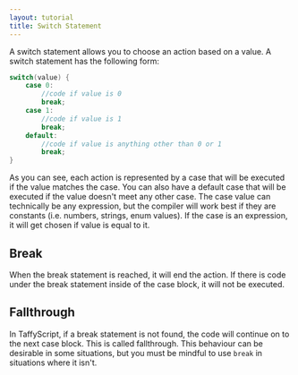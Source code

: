 ```yaml
---
layout: tutorial
title: Switch Statement
---
```


A switch statement allows you to choose an action based on a value. A switch statement has the following form:

```cs
switch(value) {
    case 0:
        //code if value is 0
        break;
    case 1:
        //code if value is 1
        break;
    default:
        //code if value is anything other than 0 or 1
        break;
}
```

As you can see, each action is represented by a case that will be executed if the value matches the case. You can also have a default case that will be executed if the value doesn't meet any other case. The case value can technically be any expression, but the compiler will work best if they are constants (i.e. numbers, strings, enum values). If the case is an expression, it will get chosen if value is equal to it.

## Break

When the break statement is reached, it will end the action. If there is code under the break statement inside of the case block, it will not be executed.

## Fallthrough

In TaffyScript, if a break statement is not found, the code will continue on to the next case block. This is called fallthrough. This behaviour can be desirable in some situations, but you must be mindful to use `break` in situations where it isn't.